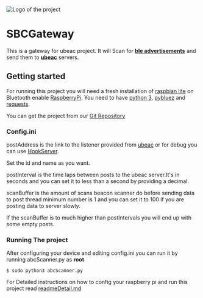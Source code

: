 ![Logo of the project](http://ui.ubeac.io/static/img/logo.svg)

# SBCGateway
This is a gateway for ubeac project.
It will Scan for **[ble advertisements](https://en.wikipedia.org/wiki/Bluetooth_advertising)** and send them to **[ubeac](http://ui.ubeac.io)** servers.

## Getting started
For running this project you will need a fresh installation of [raspbian lite](https://www.raspberrypi.org/downloads/raspbian/) on Bluetooth enable [RaspberryPi](https://www.raspberrypi.org/products/).
You need to have [python 3](https://www.python.org/), [pybluez](https://github.com/pybluez/pybluez) and [requests](http://docs.python-requests.org/en/master/).

You can get the project from our [Git Repository](https://github.com/ubeac/SBCGateway)

### Config.ini
postAddress is the link to the listener provided from [ubeac](http://ui.ubeac.io) or for debug you can use [HookServer](http://hook.ubeac.io).

Set the id and name as you want.

postInterval is the time laps between posts to the ubeac server.It's in seconds and you can set it to less than a second by providing a decimal.

scanBuffer is the amount of scans beacon scanner do before sending data to post thread minimum number is 1 and you can set it to 100 if you are posting data to server slowly.

If the scanBuffer is to much higher than postIntervals you will end up with some empty posts.

### Running The project

After configuring your device and editing config.ini you can run it by running abcScanner.py as **root**
```
$ sudo python3 abcScanner.py
```
For Detailed instructions on how to config your raspberry pi and run this project read [readmeDetail.md](https://github.com/ubeac/SBCGateway/blob/master/readmeDetail.md)

